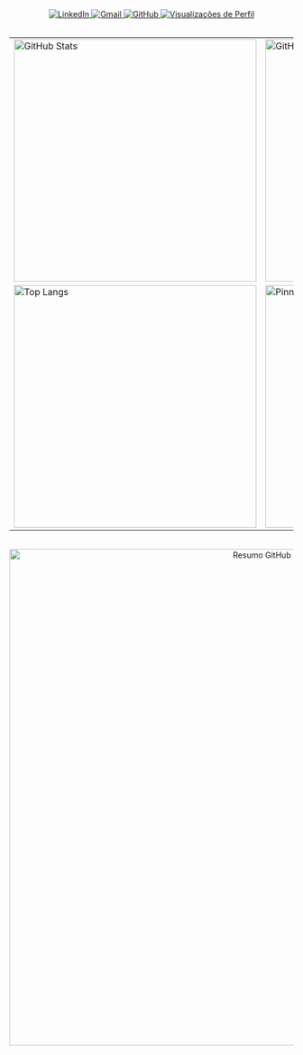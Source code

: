 <!-- CONTATOS -->
<div align="center">
  <a href="https://www.linkedin.com/in/carlos0ff/" target="_blank" rel="noopener noreferrer">
    <img src="https://img.shields.io/badge/LinkedIn-0A66C2?style=for-the-badge&logo=linkedin&logoColor=white" alt="LinkedIn" />
  </a>
  <a href="mailto:carlosiilva66@gmail.com" target="_blank" rel="noopener noreferrer">
    <img src="https://img.shields.io/badge/Gmail-D14836?style=for-the-badge&logo=gmail&logoColor=white" alt="Gmail" />
  </a>
  <a href="https://github.com/carlos0ff" target="_blank" rel="noopener noreferrer">
    <img src="https://img.shields.io/badge/GitHub-171515?style=for-the-badge&logo=github&logoColor=white" alt="GitHub" />
  </a>
  <a href="https://github.com/carlos0ff" target="_blank" rel="noopener noreferrer">
    <img src="https://komarev.com/ghpvc/?username=carlos0ff&label=Visualizações&color=0A66C2&style=for-the-badge&logoColor=white" alt="Visualizações de Perfil" />
  </a>
</div>

<br/>

<!-- ESTATÍSTICAS GITHUB -->
<div align="center">
  <table>
    <tr>
      <td>
        <img width="430" src="https://github-readme-stats.vercel.app/api?username=carlos0ff&show_icons=true&theme=tokyonight&hide_border=true&locale=pt-br" alt="GitHub Stats" />
      </td>
      <td>
        <img width="430" src="https://github-readme-streak-stats.herokuapp.com/?user=carlos0ff&theme=tokyonight&hide_border=true" alt="GitHub Streak" />
      </td>
    </tr>
    <tr>
      <td>
        <img width="430" src="https://github-readme-stats.vercel.app/api/top-langs/?username=carlos0ff&layout=compact&theme=tokyonight&hide_border=true" alt="Top Langs" />
      </td>
      <td>
        <img width="430" src="https://github-readme-stats.vercel.app/api/pin/?username=carlos0ff&repo=folha-de-pagamento-springboot&theme=tokyonight&hide_border=true" alt="Pinned Repo" />
      </td>
    </tr>
  </table>
</div>

<br/>

<!-- RESUMO -->
<div align="center">
  <img width="880" src="https://github-profile-summary-cards.vercel.app/api/cards/profile-details?username=carlos0ff&theme=tokyonight" alt="Resumo GitHub" />
</div>
